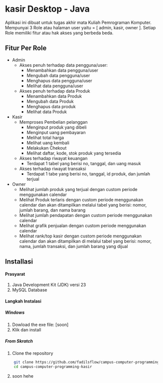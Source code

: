 # kasir Desktop - Java
Aplikasi ini dibuat untuk tugas akhir mata Kuliah Pemrograman Komputer. Mempunyai 3 Role atau halaman user yaitu = [ admin, kasir, owner ]. Setiap Role memiliki fitur atau hak akses yang berbeda beda.

## Fitur Per Role
- Admin
	- Akses penuh terhadap data pengguna/user:
		- Menambahkan data pengguna/user
		- Mengubah data pengguna/user
		- Menghapus data pengguna/user
		- Melihat data pengguna/user
	- Akses penuh terhadap data Produk
		- Menambahkan data Produk
		- Mengubah data Produk
		- Menghapus data produk
		- Melihat data Produk
- Kasir
	- Memproses Pembelian pelanggan
		- Menginput produk yang dibeli
		- Menginput uang pembayaran
		- Melihat total harga
		- Melihat uang kembali
		- Melakukan Chekout
		- Melihat daftar, kode, stok produk yang tersedia
	- Akses terhadap riwayat keuangan
		- Terdapat 1 tabel yang berisi no, tanggal, dan uang masuk
	- Akses terhadap riwayat transaksi
		- Terdapat 1 tabe yang berisi no, tanggal, id produk, dan jumlah terjual
- Owner
	- Melihat jumlah produk yang terjual dengan custom periode menggunakan calendar
	- Melihat Produk terlaris  dengan custom periode menggunakan calendar dan akan ditampilkan melalui tabel yang berisi: nomor, jumlah barang, dan nama barang
	- Melihat jumlah pendapatan dengan custom periode menggunakan calendar
	- Melihat grafik penjualan dengan custom periode menggunakan calendar
	- Melihat rank/top kasir dengan custom periode menggunakan calendar dan akan ditampilkan di melalui tabel yang berisi: nomor, nama, jumlah transaksi, dan jumlah barang yang dijual
## Installasi
#### Prasyarat

1. Java Development Kit (JDK) versi 23
2. MySQL Database
#### Langkah Instalasi
##### Windows
1. Dowload the exe file: [soon]
2. Klik dan install
##### From Skratch
1. Clone the repository
```bash
	git clone https://github.com/fadilsflow/campus-computer-programming-kasir
	cd campus-computer-programming-kasir
```
2. soon hehe
